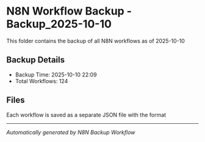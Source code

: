 # N8N Workflow Backup - Backup_2025-10-10

This folder contains the backup of all N8N workflows as of 2025-10-10

## Backup Details
- Backup Time: 2025-10-10 22:09
- Total Workflows: 124

## Files
Each workflow is saved as a separate JSON file with the format

---
*Automatically generated by N8N Backup Workflow*
